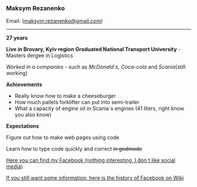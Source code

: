 ### Maksym Rezanenko

Email: (maksym.rezanenko@gmail.com)
___ 

**27 years**

**Live in Brovary, Kyiv region**
**Graduated National Transport University** - Masters dergee in Logistics 
 
*Worked in a companies* - such as *McDonald`s*, *Coca-cola* and *Scania*(still working)

**Achievements**
-  Really know how to make a cheeseburger
-  How much pallets forklifter can put into semi-trailer
-  What a capacity of engine oil in Scania`s engines (41 liters, right know you also know)

**Expectations**

Figure out how to make web pages using code

Learn how to type code quickly and correct ~~in godmode~~

[Here you can find my Facebook (nothing interesting, I don`t like social media)](https://www.facebook.com/maksym.rezanenko)


[If you still want some information, here is the history of Facebook on Wiki](https://en.wikipedia.org/wiki/Facebook)

